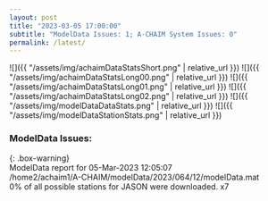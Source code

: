 ```yaml
---
layout: post
title: "2023-03-05 17:00:00"
subtitle: "ModelData Issues: 1; A-CHAIM System Issues: 0"
permalink: /latest/
---
```


![]({{ "/assets/img/achaimDataStatsShort.png" | relative_url }})
![]({{ "/assets/img/achaimDataStatsLong00.png" | relative_url }})
![]({{ "/assets/img/achaimDataStatsLong01.png" | relative_url }})
![]({{ "/assets/img/achaimDataStatsLong02.png" | relative_url }})
![]({{ "/assets/img/modelDataDataStats.png" | relative_url }})
![]({{ "/assets/img/modelDataStationStats.png" | relative_url }})

### ModelData Issues:  
  
{: .box-warning}  
 ModelData report for 05-Mar-2023 12:05:07   
 /home2/achaim1/A-CHAIM/modelData/2023/064/12/modelData.mat   
 0% of all possible stations for JASON were downloaded. x7   
  

